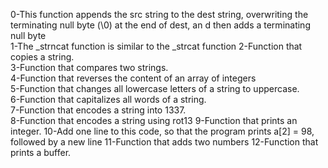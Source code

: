 0-This function appends the src string to the dest string, overwriting the terminating null byte (\0) at the end of dest, an
d then adds a terminating null byte                                                                                         
1-The _strncat function is similar to the _strcat function 
2-Function that copies a string.                                                                                            
3-Function that compares two strings.                                                                                      
4-Function that reverses the content of an array of integers                                                                
5-Function that changes all lowercase letters of a string to uppercase.                                                    
6-Function that capitalizes all words of a string.                                                                          
7-Function that encodes a string into 1337.                                                                                
8-Function that encodes a string using rot13 
9-Function that prints an integer.
10-Add one line to this code, so that the program prints a[2] = 98, followed by a new line
11-Function that adds two numbers
12-Function that prints a buffer.

